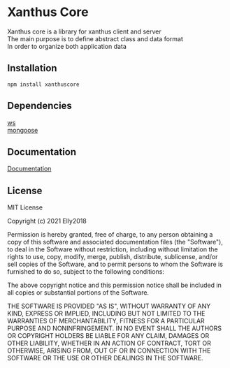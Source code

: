 # Xanthus Core

Xanthus core is a library for xanthus client and server\
The main purpose is to define abstract class and data format\
In order to organize both application data

## Installation

```
npm install xanthuscore
```

## Dependencies

[ws](https://www.npmjs.com/package/ws)\
[mongoose](https://www.npmjs.com/package/mongoose)

## Documentation

[Documentation](./docs/overview.md)

## License

MIT License

Copyright (c) 2021 Elly2018

Permission is hereby granted, free of charge, to any person obtaining a copy
of this software and associated documentation files (the "Software"), to deal
in the Software without restriction, including without limitation the rights
to use, copy, modify, merge, publish, distribute, sublicense, and/or sell
copies of the Software, and to permit persons to whom the Software is
furnished to do so, subject to the following conditions:

The above copyright notice and this permission notice shall be included in all
copies or substantial portions of the Software.

THE SOFTWARE IS PROVIDED "AS IS", WITHOUT WARRANTY OF ANY KIND, EXPRESS OR
IMPLIED, INCLUDING BUT NOT LIMITED TO THE WARRANTIES OF MERCHANTABILITY,
FITNESS FOR A PARTICULAR PURPOSE AND NONINFRINGEMENT. IN NO EVENT SHALL THE
AUTHORS OR COPYRIGHT HOLDERS BE LIABLE FOR ANY CLAIM, DAMAGES OR OTHER
LIABILITY, WHETHER IN AN ACTION OF CONTRACT, TORT OR OTHERWISE, ARISING FROM,
OUT OF OR IN CONNECTION WITH THE SOFTWARE OR THE USE OR OTHER DEALINGS IN THE
SOFTWARE.

